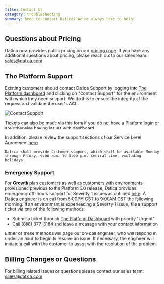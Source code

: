 ```yaml
---
title: Contact Us
category: troubleshooting
summary: Need to contact Datica? We're always here to help!
---
```


## Questions about Pricing
Datica now provides public pricing on our [pricing page](https://datica.com/pricing). If you have any additional questions about pricing, please reach out to our sales team: [sales@datica.com](mailto:sales@datica.com).

## The Platform Support
Existing customers should contact Datica Support by logging into [The Platform dashboard](https://product.datica.com/environments) and clicking on "Contact Support" for the environment with which they need support. We do this to ensure the integrity of the request and validate the user's ACL.

![Contact Support](/compliant-cloud/articles/images/contact_support.png)

Tickets can also be made via this [form](https://datica.com/support) if you do not have a Platform login or are otherwise having issues with dashboard.

In addition, please review the support sections of our Service Level Agreement [here](https://legal.datica.com/#service-level-and-support-agreement).

`Datica shall provide Customer support, which shall be available Monday through Friday, 9:00 a.m. To 5:00 p.m. Central time, excluding holidays.`

### Emergency Support
For **Growth** plan customers as well as customers with environments provisioned previous to the Platform 3.0 release, Datica provides emergency off-hours support for Severity 1 issues as outlined [here](https://legal.datica.com/#3-service-maintenance). A Datica engineer is on call from 5:00PM CST to 9:00AM CST the following morning. If an environment is experiencing a Severity 1 issue, file a support ticket via one of the following methods:

- Submit a ticket through [The Platform Dashboard](https://product.datica.com/) with priority "Urgent"
- Call (888) 377-3184 and leave a message with your contact information

Either of these methods will page our on-call engineer, who will respond in under an hour to begin to resolve an issue. If necessary, the engineer will initiate a call with the customer to assist with the resolution of the problem.

## Billing Changes or Questions
For billing related issues or questions please contact our sales team: [sales@datica.com](mailto:sales@datica.com)